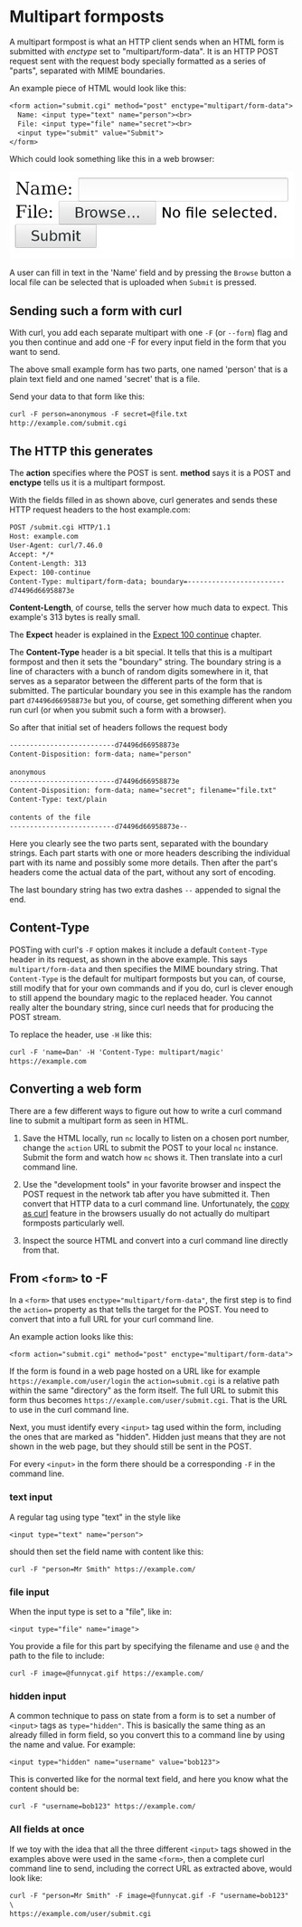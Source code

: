 # Multipart formposts

A multipart formpost is what an HTTP client sends when an HTML form is
submitted with *enctype* set to "multipart/form-data". It is an HTTP POST
request sent with the request body specially formatted as a series of "parts",
separated with MIME boundaries.

An example piece of HTML would look like this:

    <form action="submit.cgi" method="post" enctype="multipart/form-data">
      Name: <input type="text" name="person"><br>
      File: <input type="file" name="secret"><br>
      <input type="submit" value="Submit">
    </form>

Which could look something like this in a web browser:

![a multipart form](multipart-form.png)

A user can fill in text in the 'Name' field and by pressing the `Browse`
button a local file can be selected that is uploaded when `Submit` is pressed.

## Sending such a form with curl

With curl, you add each separate multipart with one `-F` (or `--form`) flag
and you then continue and add one -F for every input field in the form that
you want to send.

The above small example form has two parts, one named 'person' that is a plain
text field and one named 'secret' that is a file.

Send your data to that form like this:

    curl -F person=anonymous -F secret=@file.txt http://example.com/submit.cgi

## The HTTP this generates

The **action** specifies where the POST is sent. **method** says it is a POST
and **enctype** tells us it is a multipart formpost.

With the fields filled in as shown above, curl generates and sends these HTTP
request headers to the host example.com:

    POST /submit.cgi HTTP/1.1
    Host: example.com
    User-Agent: curl/7.46.0
    Accept: */*
    Content-Length: 313
    Expect: 100-continue
    Content-Type: multipart/form-data; boundary=------------------------d74496d66958873e

**Content-Length**, of course, tells the server how much data to expect. This
example's 313 bytes is really small.

The **Expect** header is explained in the [Expect 100 continue](post/expect100.md)
chapter.

The **Content-Type** header is a bit special. It tells that this is a
multipart formpost and then it sets the "boundary" string. The boundary string
is a line of characters with a bunch of random digits somewhere in it, that
serves as a separator between the different parts of the form that is
submitted. The particular boundary you see in this example has the random part
`d74496d66958873e` but you, of course, get something different when you run
curl (or when you submit such a form with a browser).

So after that initial set of headers follows the request body

    --------------------------d74496d66958873e
    Content-Disposition: form-data; name="person"

    anonymous
    --------------------------d74496d66958873e
    Content-Disposition: form-data; name="secret"; filename="file.txt"
    Content-Type: text/plain

    contents of the file
    --------------------------d74496d66958873e--

Here you clearly see the two parts sent, separated with the boundary
strings. Each part starts with one or more headers describing the individual
part with its name and possibly some more details. Then after the part's
headers come the actual data of the part, without any sort of encoding.

The last boundary string has two extra dashes `--` appended to signal the end.

## Content-Type

POSTing with curl's `-F` option makes it include a default `Content-Type`
header in its request, as shown in the above example. This says
`multipart/form-data` and then specifies the MIME boundary string. That
`Content-Type` is the default for multipart formposts but you can, of course,
still modify that for your own commands and if you do, curl is clever enough
to still append the boundary magic to the replaced header. You cannot really
alter the boundary string, since curl needs that for producing the POST
stream.

To replace the header, use `-H` like this:

    curl -F 'name=Dan' -H 'Content-Type: multipart/magic' https://example.com

## Converting a web form

There are a few different ways to figure out how to write a curl command line
to submit a multipart form as seen in HTML.

1. Save the HTML locally, run `nc` locally to listen on a chosen port number,
   change the `action` URL to submit the POST to your local `nc`
   instance. Submit the form and watch how `nc` shows it. Then translate into
   a curl command line.

2. Use the "development tools" in your favorite browser and inspect the POST
   request in the network tab after you have submitted it. Then convert that
   HTTP data to a curl command line. Unfortunately, the
   [copy as curl](../usingcurl/copyas.md) feature in the browsers usually do
   not actually do multipart formposts particularly well.

3. Inspect the source HTML and convert into a curl command line directly from
   that.

## From `<form>` to -F

In a `<form>` that uses `enctype="multipart/form-data"`, the first step is to
find the `action=` property as that tells the target for the POST. You need to
convert that into a full URL for your curl command line.

An example action looks like this:

    <form action="submit.cgi" method="post" enctype="multipart/form-data">

If the form is found in a web page hosted on a URL like for example
`https://example.com/user/login` the `action=submit.cgi` is a relative path
within the same "directory" as the form itself. The full URL to submit this
form thus becomes `https://example.com/user/submit.cgi`. That is the URL to
use in the curl command line.

Next, you must identify every `<input>` tag used within the form, including
the ones that are marked as "hidden". Hidden just means that they are not
shown in the web page, but they should still be sent in the POST.

For every `<input>` in the form there should be a corresponding `-F` in the
command line.

### text input

A regular tag using type "text" in the style like

    <input type="text" name="person">

should then set the field name with content like this:

    curl -F "person=Mr Smith" https://example.com/

### file input

When the input type is set to a "file", like in:

    <input type="file" name="image">

You provide a file for this part by specifying the filename and use `@` and
the path to the file to include:

    curl -F image=@funnycat.gif https://example.com/

### hidden input

A common technique to pass on state from a form is to set a number of
`<input>` tags as `type="hidden"`. This is basically the same thing as an
already filled in form field, so you convert this to a command line by using
the name and value. For example:

    <input type="hidden" name="username" value="bob123">

This is converted like for the normal text field, and here you know what the
content should be:

    curl -F "username=bob123" https://example.com/

### All fields at once

If we toy with the idea that all the three different `<input>` tags showed in
the examples above were used in the same `<form>`, then a complete curl
command line to send, including the correct URL as extracted above, would look
like:

    curl -F "person=Mr Smith" -F image=@funnycat.gif -F "username=bob123" \
    https://example.com/user/submit.cgi
